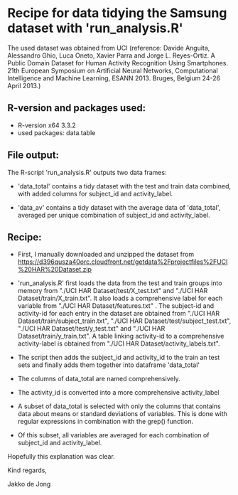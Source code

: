 # Recipe for data tidying the Samsung dataset with 'run_analysis.R'

The used dataset was obtained from UCI (reference: Davide Anguita, Alessandro Ghio, Luca Oneto, Xavier Parra and Jorge L. Reyes-Ortiz. A Public Domain Dataset for Human Activity Recognition Using Smartphones. 21th European Symposium on Artificial Neural Networks, Computational Intelligence and Machine Learning, ESANN 2013. Bruges, Belgium 24-26 April 2013.)

## R-version and packages used:

* R-version x64 3.3.2
* used packages: data.table

## File output:

The R-script 'run_analysis.R' outputs two data frames:

* 'data_total' contains a tidy dataset with the test and train data combined, with added columns for subject_id and activity_label.

* 'data_av' contains a tidy dataset with the average data of 'data_total', averaged per unique combination of subject_id and activity_label.

## Recipe:

* First, I manually downloaded and unzipped the dataset from https://d396qusza40orc.cloudfront.net/getdata%2Fprojectfiles%2FUCI%20HAR%20Dataset.zip

* 'run_analysis.R' first loads the data from the test and train groups into memory from "./UCI HAR Dataset/test/X_test.txt" and "./UCI HAR Dataset/train/X_train.txt". 
It also loads a comprehensive label for each variable from "./UCI HAR Dataset/features.txt" .
The subject-id and activity-id for each entry in the dataset are obtained from "./UCI HAR Dataset/train/subject_train.txt", "./UCI HAR Dataset/test/subject_test.txt", "./UCI HAR Dataset/test/y_test.txt" and "./UCI HAR Dataset/train/y_train.txt".
A table linking activity-id to a comprehensive activity-label is obtained from "./UCI HAR Dataset/activity_labels.txt".

* The script then adds the subject_id and activity_id to the train an test sets and finally adds them together into dataframe 'data_total'

* The columns of data_total are named comprehensively.

* The activity_id is converted into a more comprehensive activity_label

* A subset of data_total is selected with only the columns that contains data about means or standard deviations of variables.
This is done with regular expressions in combination with the grep() function.

* Of this subset, all variables are averaged for each combination of subject_id and activity_label.

Hopefully this explanation was clear.

Kind regards,

Jakko de Jong
